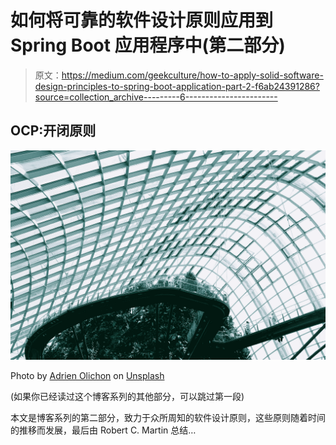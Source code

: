# 如何将可靠的软件设计原则应用到 Spring Boot 应用程序中(第二部分)

> 原文：<https://medium.com/geekculture/how-to-apply-solid-software-design-principles-to-spring-boot-application-part-2-f6ab24391286?source=collection_archive---------6----------------------->

## OCP:开闭原则

![](img/9280b7f176a003bb2ae1a49f638be48f.png)

Photo by [Adrien Olichon](https://unsplash.com/@adrienolichon?utm_source=medium&utm_medium=referral) on [Unsplash](https://unsplash.com?utm_source=medium&utm_medium=referral)

(如果你已经读过这个博客系列的其他部分，可以跳过第一段)

本文是博客系列的第二部分，致力于众所周知的软件设计原则，这些原则随着时间的推移而发展，最后由 Robert C. Martin 总结…